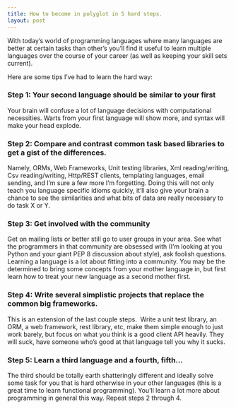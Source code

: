 ```yaml
---
title: How to become in polyglot in 5 hard steps.
layout: post
---
```

With today&#8217;s world of programming languages where many languages are better at certain tasks than other&#8217;s you&#8217;ll find it useful to learn multiple languages over the course of your career (as well as keeping your skill sets current).

Here are some tips I&#8217;ve had to learn the hard way:

### Step 1: Your second language should be similar to your first

Your brain will confuse a lot of language decisions with computational necessities. Warts from your first language will show more, and syntax will make your head explode.

### Step 2: Compare and contrast common task based libraries to get a gist of the differences.

Namely, ORMs, Web Frameworks, Unit testing libraries, Xml reading/writing, Csv reading/writing, Http/REST clients, templating languages, email sending, and I&#8217;m sure a few more I&#8217;m forgetting. Doing this will not only teach you language specific idioms quickly, it&#8217;ll also give your brain a chance to see the similarities and what bits of data are really necessary to do task X or Y.

### Step 3: Get involved with the community

Get on mailing lists or better still go to user groups in your area. See what the programmers in that community are obsessed with (I&#8217;m looking at you Python and your giant PEP 8 discussion about style), ask foolish questions. Learning a language is a lot about fitting into a community. You may be the determined to bring some concepts from your mother language in, but first learn how to treat your new language as a second mother first.

### Step 4: Write several simplistic projects that replace the common big frameworks.

This is an extension of the last couple steps.  Write a unit test library, an ORM, a web framework, rest library, etc, make them simple enough to just work barely, but focus on what you think is a good client API heavily. They will suck, have someone who&#8217;s good at that language tell you why it sucks.

### Step 5: Learn a third language and a fourth, fifth&#8230;

The third should be totally earth shatteringly different and ideally solve some task for you that is hard otherwise in your other languages (this is a great time to learn functional programming). You&#8217;ll learn a lot more about programming in general this way. Repeat steps 2 through 4.
